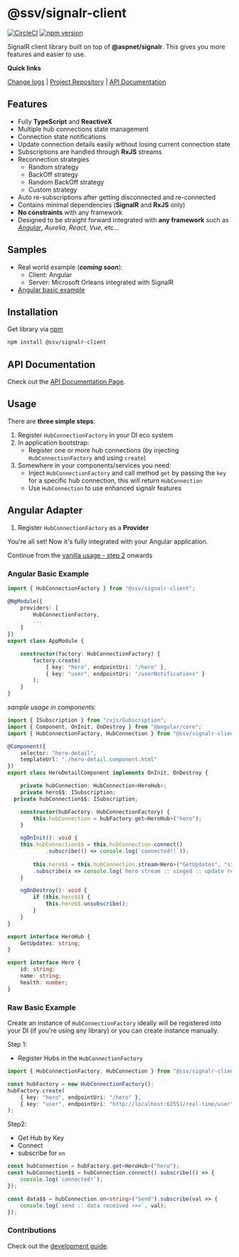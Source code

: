 [projectUri]: https://github.com/sketch7/signalr-client
[changeLog]: ./CHANGELOG.md
[developmentWorkflowWiki]: ./docs/DEVELOPMENT-WORKFLOW.md
[apiWiki]: ./docs/API.md

[npm]: https://www.npmjs.com/package/@ssv/signalr-client

# @ssv/signalr-client
[![CircleCI](https://circleci.com/gh/sketch7/signalr-client.svg?style=shield)](https://circleci.com/gh/sketch7/signalr-client)
[![npm version](https://badge.fury.io/js/%40ssv%2Fsignalr-client.svg)](https://badge.fury.io/js/%40ssv%2Fsignalr-client)

SignalR client library built on top of **@aspnet/signalr**. This gives you more features and easier to use.

**Quick links**

[Change logs][changeLog] | [Project Repository][projectUri] | [API Documentation][apiWiki]

## Features
* Fully **TypeScript** and **ReactiveX**
* Multiple hub connections state management
* Connection state notifications 
* Update connection details easily without losing current connection state
* Subscriptions are handled through **RxJS** streams
* Reconnection strategies
    * Random strategy
    * BackOff strategy
    * Random BackOff strategy
    * Custom strategy
* Auto re-subscriptions after getting disconnected and re-connected
* Contains minimal dependencies (**SignalR** and **RxJS** only)
* **No constraints** with any framework
* Designed to be straight forward integrated with **any framework** such as *[Angular](#angular-adapter)*, *Aurelia*, *React*, *Vue*, etc...

## Samples
* Real world example (***coming soon***):
    * Client: Angular
    * Server: Microsoft Orleans integrated with SignalR
* [Angular basic example](#angular-basic-example)

## Installation

Get library via [npm]

```bash
npm install @ssv/signalr-client
```

## API Documentation
Check out the [API Documentation Page][apiWiki].


## Usage
There are **three simple steps**:

1. Register `HubConnectionFactory` in your DI eco system
2. In application bootstrap:
    * Register one or more hub connections (by injecting `HubConnectionFactory` and using `create`)
3. Somewhere in your components/services you need:
    * Inject `HubConnectionFactory` and call method `get` by passing the `key` for a specific hub connection, this will return `HubConnection`
    * Use `HubConnection` to use enhanced signalr features

## Angular Adapter
1. Register `HubConnectionFactory` as a **Provider**

You're all set! Now it's fully integrated with your Angular application.

Continue from the [vanilla usage - step 2](#usage) onwards

### Angular Basic Example
```ts
import { HubConnectionFactory } from "@ssv/signalr-client";

@NgModule({
	providers: [
		HubConnectionFactory,
		...
	]
})
export class AppModule {

    constructor(factory: HubConnectionFactory) {
		factory.create(
			{ key: "hero", endpointUri: "/hero" },
			{ key: "user", endpointUri: "/userNotifications" }
		);
	}
}
```

*sample usage in components:*
```ts
import { ISubscription } from "rxjs/Subscription";
import { Component, OnInit, OnDestroy } from "@angular/core";
import { HubConnectionFactory, HubConnection } from "@ssv/signalr-client";

@Component({
	selector: "hero-detail",
	templateUrl: "./hero-detail.component.html"
})
export class HeroDetailComponent implements OnInit, OnDestroy {

	private hubConnection: HubConnection<HeroHub>;
	private hero$$: ISubscription;
  private hubConnection$$: ISubscription;

	constructor(hubFactory: HubConnectionFactory) {
		this.hubConnection = hubFactory.get<HeroHub>("hero");
	}

	ngOnInit(): void {
  	this.hubConnection$$ = this.hubConnection.connect()
			.subscribe(() => console.log(`connected!!`));
      
		this.hero$$ = this.hubConnection.stream<Hero>("GetUpdates", "singed")
		.subscribe(x => console.log(`hero stream :: singed :: update received`, x));
	}

	ngOnDestroy(): void {
		if (this.hero$$) {
			this.hero$$.unsubscribe();
		}
	}
}

export interface HeroHub {
	GetUpdates: string;
}

export interface Hero {
	id: string;
	name: string;
	health: number;
}
```

### Raw Basic Example
Create an instance of `HubConnectionFactory` ideally will be registered into your DI (if you're using any library) or you can create instance manually.

Step 1:
 - Register Hubs in the `HubConnectionFactory`
```ts
import { HubConnectionFactory, HubConnection } from "@ssv/signalr-client";

const hubFactory = new HubConnectionFactory();
hubFactory.create(
	{ key: "hero", endpointUri: "/hero" },
	{ key: "user", endpointUri: "http://localhost:62551/real-time/user" }
);
```

Step2:
- Get Hub by Key
- Connect
- subscribe for `on` 
```ts
const hubConnection = hubFactory.get<HeroHub>("hero");
const hubConnection$$ = hubConnection.connect().subscribe(() => {
	console.log(`connected!`);
});

const data$$ = hubConnection.on<string>("Send").subscribe(val => {
	console.log(`send :: data received >>>`, val);
});
```

### Contributions

Check out the [development guide][developmentWorkflowWiki].
